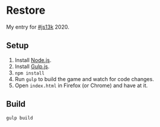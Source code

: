 # Restore

My entry for [#js13k](https://js13kgames.com) 2020.

## Setup

1. Install [Node.js](https://nodejs.org/).
1. Install [Gulp.js](https://gulpjs.com/).
1. `npm install`
1. Run `gulp` to build the game and watch for code changes.
1. Open `index.html` in Firefox (or Chrome) and have at it.

## Build

```shell
gulp build
```
